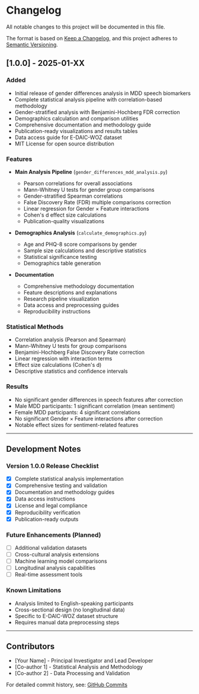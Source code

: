 # Changelog

All notable changes to this project will be documented in this file.

The format is based on [Keep a Changelog](https://keepachangelog.com/en/1.0.0/),
and this project adheres to [Semantic Versioning](https://semver.org/spec/v2.0.0.html).

## [1.0.0] - 2025-01-XX

### Added
- Initial release of gender differences analysis in MDD speech biomarkers
- Complete statistical analysis pipeline with correlation-based methodology
- Gender-stratified analysis with Benjamini-Hochberg FDR correction
- Demographics calculation and comparison utilities
- Comprehensive documentation and methodology guide
- Publication-ready visualizations and results tables
- Data access guide for E-DAIC-WOZ dataset
- MIT License for open source distribution

### Features
- **Main Analysis Pipeline** (`gender_differences_mdd_analysis.py`)
  - Pearson correlations for overall associations
  - Mann-Whitney U tests for gender group comparisons
  - Gender-stratified Spearman correlations
  - False Discovery Rate (FDR) multiple comparisons correction
  - Linear regression for Gender × Feature interactions
  - Cohen's d effect size calculations
  - Publication-quality visualizations

- **Demographics Analysis** (`calculate_demographics.py`)
  - Age and PHQ-8 score comparisons by gender
  - Sample size calculations and descriptive statistics
  - Statistical significance testing
  - Demographics table generation

- **Documentation**
  - Comprehensive methodology documentation
  - Feature descriptions and explanations
  - Research pipeline visualization
  - Data access and preprocessing guides
  - Reproducibility instructions

### Statistical Methods
- Correlation analysis (Pearson and Spearman)
- Mann-Whitney U tests for group comparisons
- Benjamini-Hochberg False Discovery Rate correction
- Linear regression with interaction terms
- Effect size calculations (Cohen's d)
- Descriptive statistics and confidence intervals

### Results
- No significant gender differences in speech features after correction
- Male MDD participants: 1 significant correlation (mean sentiment)
- Female MDD participants: 4 significant correlations
- No significant Gender × Feature interactions after correction
- Notable effect sizes for sentiment-related features

---

## Development Notes

### Version 1.0.0 Release Checklist
- [x] Complete statistical analysis implementation
- [x] Comprehensive testing and validation
- [x] Documentation and methodology guides
- [x] Data access instructions
- [x] License and legal compliance
- [x] Reproducibility verification
- [x] Publication-ready outputs

### Future Enhancements (Planned)
- [ ] Additional validation datasets
- [ ] Cross-cultural analysis extensions
- [ ] Machine learning model comparisons
- [ ] Longitudinal analysis capabilities
- [ ] Real-time assessment tools

### Known Limitations
- Analysis limited to English-speaking participants
- Cross-sectional design (no longitudinal data)
- Specific to E-DAIC-WOZ dataset structure
- Requires manual data preprocessing steps

---

## Contributors
- [Your Name] - Principal Investigator and Lead Developer
- [Co-author 1] - Statistical Analysis and Methodology
- [Co-author 2] - Data Processing and Validation

For detailed commit history, see: [GitHub Commits](https://github.com/your-username/mdd-gender-speech-analysis/commits/main)
